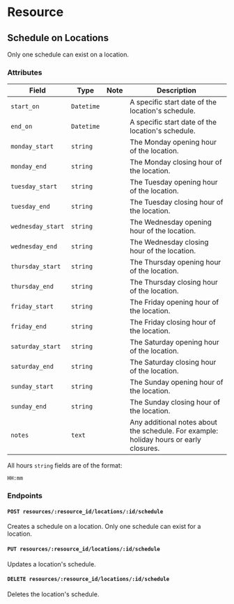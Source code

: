 # Resource

## Schedule on Locations

Only one schedule can exist on a location.

### Attributes

Field             | Type         | Note     | Description    
------------------|--------------|----------|---------------------------------
`start_on`        | `Datetime`   |          | A specific start date of the location's schedule.
`end_on`          | `Datetime`   |          | A specific start date of the location's schedule.
`monday_start`    | `string`     |          | The Monday opening hour of the location.
`monday_end`      | `string`     |          | The Monday closing hour of the location.
`tuesday_start`   | `string`     |          | The Tuesday opening hour of the location.
`tuesday_end`     | `string`     |          | The Tuesday closing hour of the location.
`wednesday_start` | `string`     |          | The Wednesday opening hour of the location.
`wednesday_end`   | `string`     |          | The Wednesday closing hour of the location.
`thursday_start`  | `string`     |          | The Thursday opening hour of the location.
`thursday_end`    | `string`     |          | The Thursday closing hour of the location.
`friday_start`    | `string`     |          | The Friday opening hour of the location.
`friday_end`      | `string`     |          | The Friday closing hour of the location.
`saturday_start`  | `string`     |          | The Saturday opening hour of the location.
`saturday_end`    | `string`     |          | The Saturday closing hour of the location.
`sunday_start`    | `string`     |          | The Sunday opening hour of the location.
`sunday_end`      | `string`     |          | The Sunday closing hour of the location.
`notes`           | `text`       |          | Any additional notes about the schedule. For example: holiday hours or early closures.

All hours `string` fields are of the format:

    HH:mm

### Endpoints

#### `POST resources/:resource_id/locations/:id/schedule`

Creates a schedule on a location. Only one schedule can exist for a location.

#### `PUT resources/:resource_id/locations/:id/schedule`

Updates a location's schedule.

#### `DELETE resources/:resource_id/locations/:id/schedule`

Deletes the location's schedule.

